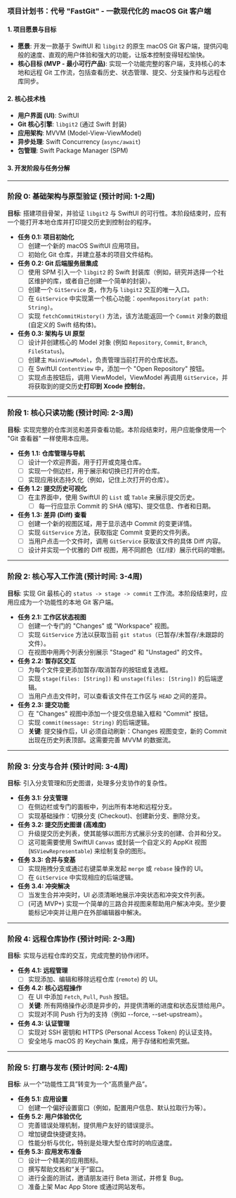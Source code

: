 ### **项目计划书：代号 "FastGit" - 一款现代化的 macOS Git 客户端**

#### **1. 项目愿景与目标**

* **愿景**: 开发一款基于 SwiftUI 和 `libgit2` 的原生 macOS Git 客户端，提供闪电般的速度、直观的用户体验和强大的功能，让版本控制变得轻松愉快。
* **核心目标 (MVP - 最小可行产品)**: 实现一个功能完整的客户端，支持核心的本地和远程 Git 工作流，包括查看历史、状态管理、提交、分支操作和与远程仓库同步。

#### **2. 核心技术栈**

* **用户界面 (UI)**: SwiftUI
* **Git 核心引擎**: `libgit2` (通过 Swift 封装)
* **应用架构**: MVVM (Model-View-ViewModel)
* **异步处理**: Swift Concurrency (`async/await`)
* **包管理**: Swift Package Manager (SPM)

#### **3. 开发阶段与任务分解**

---

### **阶段 0: 基础架构与原型验证 (预计时间: 1-2周)**

**目标**: 搭建项目骨架，并验证 `libgit2` 与 SwiftUI 的可行性。本阶段结束时，应有一个能打开本地仓库并打印提交历史到控制台的程序。

* **任务 0.1: 项目初始化**
  * [ ] 创建一个新的 macOS SwiftUI 应用项目。
  * [ ] 初始化 Git 仓库，并建立基本的项目文件结构。

* **任务 0.2: Git 后端服务层集成**
  * [ ] 使用 SPM 引入一个 `libgit2` 的 Swift 封装库（例如，研究并选择一个社区维护的库，或者自己创建一个简单的封装）。
  * [ ] 创建一个 `GitService` 类，作为与 `libgit2` 交互的唯一入口。
  * [ ] 在 `GitService` 中实现第一个核心功能：`openRepository(at path: String)`。
  * [ ] 实现 `fetchCommitHistory()` 方法，该方法能返回一个 `Commit` 对象的数组 (自定义的 Swift 结构体)。

* **任务 0.3: 架构与 UI 原型**
  * [ ] 设计并创建核心的 Model 对象 (例如 `Repository`, `Commit`, `Branch`, `FileStatus`)。
  * [ ] 创建主 `MainViewModel`，负责管理当前打开的仓库状态。
  * [ ] 在 SwiftUI `ContentView` 中，添加一个 "Open Repository" 按钮。
  * [ ] 实现点击按钮后，调用 ViewModel，ViewModel 再调用 `GitService`，并将获取到的提交历史**打印到 Xcode 控制台**。

---

### **阶段 1: 核心只读功能 (预计时间: 2-3周)**

**目标**: 实现完整的仓库浏览和差异查看功能。本阶段结束时，用户应能像使用一个 "Git 查看器" 一样使用本应用。

* **任务 1.1: 仓库管理与导航**
  * [ ] 设计一个欢迎界面，用于打开或克隆仓库。
  * [ ] 实现一个侧边栏，用于展示和切换已打开的仓库。
  * [ ] 实现应用状态持久化（例如，记住上次打开的仓库）。

* **任务 1.2: 提交历史可视化**
  * [ ] 在主界面中，使用 SwiftUI 的 `List` 或 `Table` 来展示提交历史。
    * [ ] 每一行应显示 Commit 的 SHA (缩写)、提交信息、作者和日期。

* **任务 1.3: 差异 (Diff) 查看**
  * [ ] 创建一个新的视图区域，用于显示选中 Commit 的变更详情。
  * [ ] 实现 `GitService` 方法，获取指定 Commit 变更的文件列表。
  * [ ] 当用户点击一个文件时，调用 `GitService` 获取该文件的具体 Diff 内容。
  * [ ] 设计并实现一个优雅的 Diff 视图，用不同颜色（红/绿）展示代码的增删。

---

### **阶段 2: 核心写入工作流 (预计时间: 3-4周)**

**目标**: 实现 Git 最核心的 `status -> stage -> commit` 工作流。本阶段结束时，应用应成为一个功能性的本地 Git 客户端。

* **任务 2.1: 工作区状态视图**
  * [ ] 创建一个专门的 "Changes" 或 "Workspace" 视图。
  * [ ] 实现 `GitService` 方法以获取当前 `git status`（已暂存/未暂存/未跟踪的文件）。
  * [ ] 在视图中用两个列表分别展示 "Staged" 和 "Unstaged" 的文件。

* **任务 2.2: 暂存区交互**
  * [ ] 为每个文件变更添加暂存/取消暂存的按钮或复选框。
  * [ ] 实现 `stage(files: [String])` 和 `unstage(files: [String])` 的后端逻辑。
  * [ ] 当用户点击文件时，可以查看该文件在工作区与 `HEAD` 之间的差异。

* **任务 2.3: 提交功能**
  * [ ] 在 "Changes" 视图中添加一个提交信息输入框和 "Commit" 按钮。
  * [ ] 实现 `commit(message: String)` 的后端逻辑。
  * [ ] **关键**: 提交操作后，UI 必须自动刷新：Changes 视图变空，新的 Commit 出现在历史列表顶部。这需要完善 MVVM 的数据流。

---

### **阶段 3: 分支与合并 (预计时间: 3-4周)**

**目标**: 引入分支管理和历史图谱，处理多分支协作的复杂性。

* **任务 3.1: 分支管理**
  * [ ] 在侧边栏或专门的面板中，列出所有本地和远程分支。
  * [ ] 实现基础操作：切换分支 (Checkout)、创建新分支、删除分支。

* **任务 3.2: 提交历史图谱 (高难度)**
  * [ ] 升级提交历史列表，使其能够以图形方式展示分支的创建、合并和分叉。
  * [ ] 这可能需要使用 SwiftUI `Canvas` 或封装一个自定义的 AppKit 视图 (`NSViewRepresentable`) 来绘制复杂的图形。

* **任务 3.3: 合并与变基**
  * [ ] 实现拖拽分支或通过右键菜单来发起 `merge` 或 `rebase` 操作的 UI。
  * [ ] 在 `GitService` 中实现相应的后端逻辑。

* **任务 3.4: 冲突解决**
  * [ ] 当发生合并冲突时，UI 必须清晰地展示冲突状态和冲突文件列表。
  * [ ] (可选 MVP+) 实现一个简单的三路合并视图来帮助用户解决冲突。至少要能标记冲突并让用户在外部编辑器中解决。

---

### **阶段 4: 远程仓库协作 (预计时间: 2-3周)**

**目标**: 实现与远程仓库的交互，完成完整的协作闭环。

* **任务 4.1: 远程管理**
  * [ ] 实现添加、编辑和移除远程仓库 (`remote`) 的 UI。

* **任务 4.2: 核心远程操作**
  * [ ] 在 UI 中添加 `Fetch`, `Pull`, `Push` 按钮。
  * [ ] **关键**: 所有网络操作必须是异步的，并提供清晰的进度和状态反馈给用户。
  * [ ] 实现对不同 Push 行为的支持（例如 --force, --set-upstream）。

* **任务 4.3: 认证管理**
  * [ ] 实现对 SSH 密钥和 HTTPS (Personal Access Token) 的认证支持。
  * [ ] 安全地与 macOS 的 Keychain 集成，用于存储和检索凭据。

---

### **阶段 5: 打磨与发布 (预计时间: 2-4周)**

**目标**: 从一个“功能性工具”转变为一个“高质量产品”。

* **任务 5.1: 应用设置**
  * [ ] 创建一个偏好设置窗口（例如，配置用户信息、默认拉取行为等）。

* **任务 5.2: 用户体验优化**
  * [ ] 完善错误处理机制，提供用户友好的错误提示。
  * [ ] 增加键盘快捷键支持。
  * [ ] 性能分析与优化，特别是处理大型仓库时的响应速度。

* **任务 5.3: 应用发布准备**
  * [ ] 设计一个精美的应用图标。
  * [ ] 撰写帮助文档和“关于”窗口。
  * [ ] 进行全面的测试，邀请朋友进行 Beta 测试，并修复 Bug。
  * [ ] 准备上架 Mac App Store 或通过网站发布。
